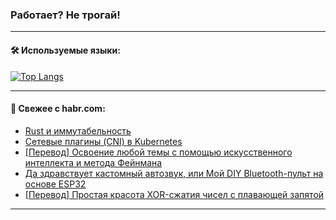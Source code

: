 ### Работает? Не трогай!

---
<!--
#### 🛠️ Technical stack:

![Java](https://img.shields.io/badge/Java-informational?logo=Oracle&style=flat&logoColor=white&color=FF4500)
![Kotlin](https://img.shields.io/badge/Kotlin-informational?logo=Kotlin&style=flat&logoColor=white&color=774D97)
![TS](https://img.shields.io/badge/TypeScript-informational?logo=typeScript&style=flat&logoColor=black&color=017acc)
![Python](https://img.shields.io/badge/Python-informational?logo=Python&style=flat&logoColor=black&color=ffdd54) <br>
![Spring](https://img.shields.io/badge/Spring-informational?logo=Spring&style=flat&logoColor=white&color=6DB33F) 
![SpringBoot](https://img.shields.io/badge/SpringBoot-informational?logo=SpringBoot&style=flat&logoColor=white&color=6DB33F)
![Nest](https://img.shields.io/badge/NestJS-informational?logo=NestJS&style=flat&logoColor=white&color=E0234E) 
![NodeJS](https://img.shields.io/badge/NodeJS-informational?logo=node.js&style=flat&logoColor=white&color=70A760)<br>
![PostgreSQL](https://img.shields.io/badge/PostgreSQL-informational?logo=PostgreSQL&style=flat&logoColor=white&color=DAA520)
![MongoDB](https://img.shields.io/badge/MongoDB-informational?logo=MongoDB&style=flat&logoColor=white&color=870000)
![Apache](https://img.shields.io/badge/Apache-informational?logo=apache&style=flat&logoColor=white&color=f74e28)

___ 
-->

#### 🛠️ Используемые языки:

[![Top Langs](https://github-readme-stats-u2qms2cxw-advtsettinggmailcoms-projects.vercel.app/api/top-langs/?username=zloylis&langs_count=10&hide_title=true&title_color=e6edf3&size_weight=0.5&count_weight=0.5&layout=compact&hide_progress=true&hide_border=true&theme=dracula)](https://github.com/zloylis)

<!---


####  :octocat:&nbsp;&nbsp; Статистика:

![GitHub stats](https://github-readme-stats-u2qms2cxw-advtsettinggmailcoms-projects.vercel.app/api?username=zloylis&show_icons=true&hide_border=true&theme=dracula&title_color=e6edf3&include_all_commits=true&count_private=true&hide_rank=false&hide_title=true&rank_icon=github)
-->
---

#### 💬 Свежее с habr.com:

<!-- BLOG-POST-LIST:START -->
- [Rust и иммутабельность](https://habr.com/ru/companies/otus/articles/832930/?utm_source=habrahabr&utm_medium=rss&utm_campaign=832930)
- [Сетевые плагины &lpar;CNI&rpar; в Kubernetes](https://habr.com/ru/companies/amvera/articles/834482/?utm_source=habrahabr&utm_medium=rss&utm_campaign=834482)
- [[Перевод] Освоение любой темы с помощью искусственного интеллекта и метода Фейнмана](https://habr.com/ru/companies/bothub/articles/834770/?utm_source=habrahabr&utm_medium=rss&utm_campaign=834770)
- [Да здравствует кастомный автозвук, или Мой DIY Bluetooth-пульт на основе ESP32](https://habr.com/ru/companies/kaspersky/articles/833232/?utm_source=habrahabr&utm_medium=rss&utm_campaign=833232)
- [[Перевод] Простая красота XOR-сжатия чисел с плавающей запятой](https://habr.com/ru/companies/sportmaster_lab/articles/834840/?utm_source=habrahabr&utm_medium=rss&utm_campaign=834840)
<!-- BLOG-POST-LIST:END -->

---
